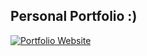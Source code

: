 ## Personal Portfolio :)



[![Portfolio Website](https://i.ibb.co/wQGBfXp/portfolio.png)](https://portfolio007.vercel.app)
